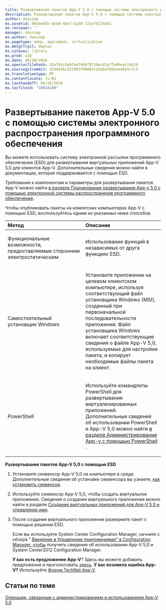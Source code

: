 ```yaml
---
title: Развертывание пакетов App-V 5.0 с помощью системы электронного распространения программного обеспечения
description: Развертывание пакетов App-V 5.0 с помощью системы электронного распространения программного обеспечения
author: dansimp
ms.assetid: 08e5e05b-dbb8-4be7-b2d8-721ef627da81
ms.reviewer: ''
manager: dansimp
ms.author: dansimp
ms.pagetype: mdop, appcompat, virtualization
ms.mktglfcycl: deploy
ms.sitesec: library
ms.prod: w10
ms.date: 08/30/2016
ms.openlocfilehash: 33af02c5e9fad7408f9719ecd1a7fa90eacfeb29
ms.sourcegitcommit: 354664bc527d93f80687cd2eba70d1eea024c7c3
ms.translationtype: MT
ms.contentlocale: ru-RU
ms.lasthandoff: 06/26/2020
ms.locfileid: "10814189"
---
```

# Развертывание пакетов App-V 5.0 с помощью системы электронного распространения программного обеспечения


Вы можете использовать систему электронной рассылки программного обеспечения (ESD) для развертывания виртуальных приложений App-V 5,0 для клиентов App-V. Дополнительные сведения можно найти в документации, которая поддерживается с помощью ESD.

Требования к компонентам и параметры для развертывания пакетов App-V можно найти [в разделе Планирование развертывания App-v 5,0 с помощью электронной системы распространения программного обеспечения](planning-to-deploy-app-v-50-with-an-electronic-software-distribution-system.md).

Чтобы опубликовать пакеты на клиентских компьютерах App-V с помощью ESD, воспользуйтесь одним из указанных ниже способов.

<table>
<colgroup>
<col width="50%" />
<col width="50%" />
</colgroup>
<thead>
<tr class="header">
<th align="left">Метод</th>
<th align="left">Описание</th>
</tr>
</thead>
<tbody>
<tr class="odd">
<td align="left"><p>Функциональные возможности, предоставляемые сторонним электростатическим</p></td>
<td align="left"><p>Использование функций в независимых от друга функциях ESD.</p></td>
</tr>
<tr class="even">
<td align="left"><p>Самостоятельный установщик Windows</p></td>
<td align="left"><p>Установите приложение на целевом клиентском компьютере, используя соответствующий файл установщика Windows (MSI), созданный при первоначальной последовательности приложения. Файл установщика Windows включает соответствующие сведения о файле App-V 5,0, используемые для настройки пакета, и копирует необходимые файлы пакета на клиент.</p></td>
</tr>
<tr class="odd">
<td align="left"><p>PowerShell</p></td>
<td align="left"><p>Используйте командлеты PowerShell для развертывания виртуализированных приложений. Дополнительные сведения об использовании PowerShell и App-V 5,0 можно найти <a href="administering-app-v-by-using-powershell.md" data-raw-source="[Administering App-V by Using PowerShell](administering-app-v-by-using-powershell.md)"> в разделе Администрирование App-v с помощью PowerShell </a> .</p></td>
</tr>
</tbody>
</table>

 

**Развертывание пакетов App-V 5,0 с помощью ESD**

1.  Установите секвенсор App-V 5,0 на компьютере в среде. Дополнительные сведения об установке секвенсора вы узнаете, [как установить секвенсор](how-to-install-the-sequencer-beta-gb18030.md).

2.  Используйте секвенсор App-V 5,0, чтобы создать виртуальное приложение. Сведения о создании виртуального приложения можно найти в разделе [Создание виртуальных приложений для App-V 5,0 и управление ими](creating-and-managing-app-v-50-virtualized-applications.md).

3.  После создания виртуального приложения разверните пакет с помощью решения ESD.

    Если вы используете System Center Configuration Manager, начните с обзора " [Введение в Управление приложениями" в Configuration Manager, чтобы](https://go.microsoft.com/fwlink/?LinkId=281816) получить сведения об использовании App-V 5,0 и System Center2012 Configuration Manager.

    **У вас есть предложение App-V**? Здесь вы можете добавить предложения и проголосовать [здесь](http://appv.uservoice.com/forums/280448-microsoft-application-virtualization). **У вас возникла ошибка App-V?** Используйте [Форум TechNet App-V](https://social.technet.microsoft.com/Forums/home?forum=mdopappv).

## Статьи по теме


[Операции, связанные с администрированием и использованием App-V 5.0](operations-for-app-v-50.md)

 

 





